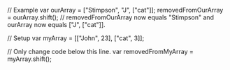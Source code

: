 
// Example
var ourArray = ["Stimpson", "J", ["cat"]];
removedFromOurArray = ourArray.shift();
// removedFromOurArray now equals "Stimpson" and ourArray now equals ["J", ["cat"]].

// Setup
var myArray = [["John", 23], ["cat", 3]];

// Only change code below this line.
var removedFromMyArray = myArray.shift();


